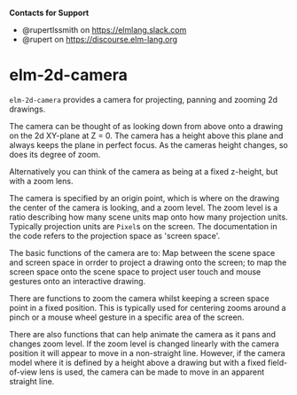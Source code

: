 **Contacts for Support**
- @rupertlssmith on https://elmlang.slack.com
- @rupert on https://discourse.elm-lang.org

# elm-2d-camera

`elm-2d-camera` provides a camera for projecting, panning and zooming 2d drawings.

The camera can be thought of as looking down from above onto a drawing on the 2d XY-plane at
Z = 0. The camera has a height above this plane and always keeps the plane in perfect focus. As 
the cameras height changes, so does its degree of zoom.

Alternatively you can think of the camera as being at a fixed z-height, but with a zoom lens.

The camera is specified by an origin point, which is where on the drawing the center of 
the camera is looking, and a zoom level. The zoom level is a ratio describing how many
scene units map onto how many projection units. Typically projection units are `Pixel`s
on the screen. The documentation in the code refers to the projection space as 'screen 
space'.

The basic functions of the camera are to: Map between the scene space and screen
space in orrder to project a drawing onto the screen; to map the screen space onto the scene space to project user touch and mouse gestures onto an interactive drawing.

There are functions to zoom the camera whilst keeping a screen space point in a fixed position. This is typically used for centering zooms around a pinch or a mouse wheel gesture in a specific area of the screen.

There are also functions that can help animate the camera as it pans and changes
zoom level. If the zoom level is changed linearly with the camera position it will
appear to move in a non-straight line. However, if the camera model where it is 
defined by a height above a drawing but with a fixed field-of-view lens is used, 
the camera can be made to move in an apparent straight line.